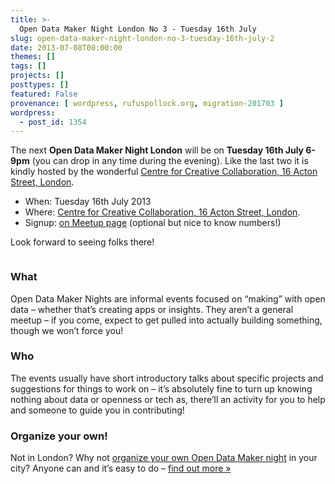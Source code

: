 ```yaml
---
title: >-
  Open Data Maker Night London No 3 - Tuesday 16th July
slug: open-data-maker-night-london-no-3-tuesday-16th-july-2
date: 2013-07-08T00:00:00
themes: []
tags: []
projects: []
posttypes: []
featured: False
provenance: [ wordpress, rufuspollock.org, migration-201703 ]
wordpress:
  - post_id: 1354
---
```


<p>The next <strong>Open Data Maker Night London</strong> will be on <strong>Tuesday 16th July 6-9pm</strong> (you can drop in any time during the evening). Like the last two it is kindly hosted by the wonderful <a href="http://creative-collaboration.net/about/contact/">Centre for Creative Collaboration, 16 Acton Street, London</a>.</p>

<ul>
  <li>When: Tuesday 16th July 2013</li>
  <li>Where: <a href="http://creative-collaboration.net/about/contact/">Centre for Creative Collaboration, 16 Acton Street, London</a>.</li>
  <li>Signup: <a href="http://www.meetup.com/OpenKnowledgeFoundation/London-GB/984832/">on Meetup page</a> (optional but nice to know numbers!)</li>
</ul>

<p>Look forward to seeing folks there!</p>

<p><img src="http://farm9.staticflickr.com/8524/8500104205_4e209ef952.jpg" alt="" /></p>

<h3 id="what">What</h3>

<p>Open Data Maker Nights are informal events focused on “making” with open data – whether that’s creating apps or insights. They aren’t a general meetup – if you come, expect to get pulled into actually building something, though we won’t force you!</p>

<h3 id="who">Who</h3>

<p>The events usually have short introductory talks about specific projects and suggestions for things to work on – it’s absolutely fine to turn up knowing nothing about data or openness or tech as, there’ll an activity for you to help and someone to guide you in contributing!</p>

<h3 id="organize-your-own">Organize your own!</h3>

<p>Not in London? Why not <a href="http://okfnlabs.org/events/open-data-maker/">organize your own Open Data Maker night</a> in your city? Anyone can and it’s easy to do – <a href="http://okfnlabs.org/events/open-data-maker/">find out more »</a></p>



